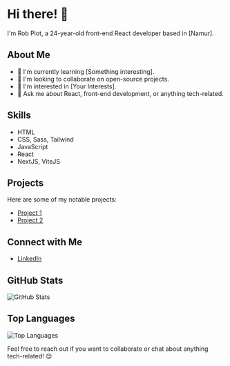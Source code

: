 # Hi there! 👋

I'm Rob Piot, a 24-year-old front-end React developer based in [Namur].

## About Me

- 🌱 I'm currently learning [Something interesting].
- 👯 I'm looking to collaborate on open-source projects.
- 🤔 I'm interested in [Your Interests].
- 💬 Ask me about React, front-end development, or anything tech-related.

## Skills

- HTML
- CSS, Sass, Tailwind
- JavaScript
- React
- NextJS, ViteJS

## Projects

Here are some of my notable projects:

- [Project 1](link-to-project-1)
- [Project 2](link-to-project-2)

## Connect with Me

- [LinkedIn](your-linkedin-profile)

## GitHub Stats

![GitHub Stats](https://github-readme-stats.vercel.app/api?username=robpiot&show_icons=true&count_private=true&hide=prs&theme=radical)

## Top Languages

![Top Languages](https://github-readme-stats.vercel.app/api/top-langs/?username=robpiot&layout=compact&theme=radical)

Feel free to reach out if you want to collaborate or chat about anything tech-related! 😊
